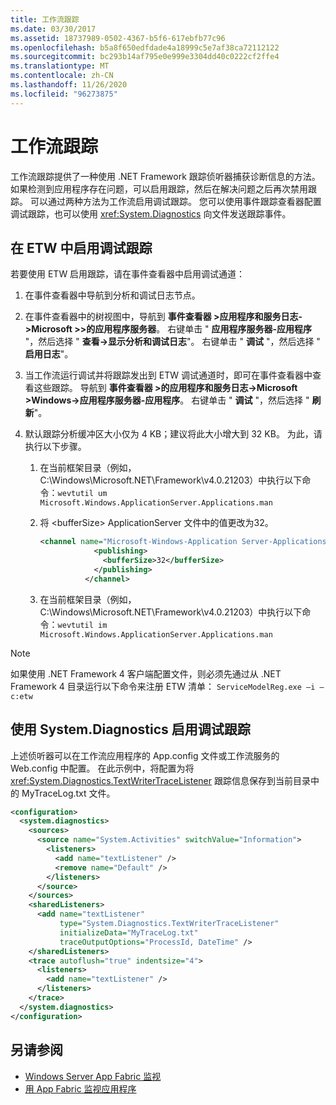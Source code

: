 ```yaml
---
title: 工作流跟踪
ms.date: 03/30/2017
ms.assetid: 18737989-0502-4367-b5f6-617ebfb77c96
ms.openlocfilehash: b5a8f650edfdade4a18999c5e7af38ca72112122
ms.sourcegitcommit: bc293b14af795e0e999e3304dd40c0222cf2ffe4
ms.translationtype: MT
ms.contentlocale: zh-CN
ms.lasthandoff: 11/26/2020
ms.locfileid: "96273875"
---
```

# <a name="workflow-tracing"></a>工作流跟踪

工作流跟踪提供了一种使用 .NET Framework 跟踪侦听器捕获诊断信息的方法。 如果检测到应用程序存在问题，可以启用跟踪，然后在解决问题之后再次禁用跟踪。 可以通过两种方法为工作流启用调试跟踪。 您可以使用事件跟踪查看器配置调试跟踪，也可以使用 <xref:System.Diagnostics> 向文件发送跟踪事件。  
  
## <a name="enabling-debug-tracing-in-etw"></a>在 ETW 中启用调试跟踪  

 若要使用 ETW 启用跟踪，请在事件查看器中启用调试通道：  
  
1. 在事件查看器中导航到分析和调试日志节点。  
  
2. 在事件查看器中的树视图中，导航到 **事件查看器 >应用程序和服务日志->Microsoft >>的应用程序服务器**。 右键单击 " **应用程序服务器-应用程序** "，然后选择 " **查看->显示分析和调试日志**"。 右键单击 " **调试** "，然后选择 " **启用日志**"。  
  
3. 当工作流运行调试并将跟踪发出到 ETW 调试通道时，即可在事件查看器中查看这些跟踪。 导航到 **事件查看器 >的应用程序和服务日志->Microsoft >Windows->应用程序服务器-应用程序**。 右键单击 " **调试** "，然后选择 " **刷新**"。  
  
4. 默认跟踪分析缓冲区大小仅为 4 KB；建议将此大小增大到 32 KB。 为此，请执行以下步骤。  
  
    1. 在当前框架目录（例如，C:\Windows\Microsoft.NET\Framework\v4.0.21203）中执行以下命令：`wevtutil um Microsoft.Windows.ApplicationServer.Applications.man`  
  
    2. 将 \<bufferSize> ApplicationServer 文件中的值更改为32。  
  
        ```xml  
        <channel name="Microsoft-Windows-Application Server-Applications/Analytic" chid="ANALYTIC_CHANNEL" symbol="ANALYTIC_CHANNEL" type="Analytic" enabled="false" isolation="Application" message="$(string.MICROSOFT_WINDOWS_APPLICATIONSERVER_APPLICATIONS.channel.ANALYTIC_CHANNEL.message)" >  
                    <publishing>  
                      <bufferSize>32</bufferSize>  
                    </publishing>  
                  </channel>  
        ```  
  
    3. 在当前框架目录（例如，C:\Windows\Microsoft.NET\Framework\v4.0.21203）中执行以下命令：`wevtutil im Microsoft.Windows.ApplicationServer.Applications.man`  
  
> [!NOTE]
> 如果使用 .NET Framework 4 客户端配置文件，则必须先通过从 .NET Framework 4 目录运行以下命令来注册 ETW 清单： `ServiceModelReg.exe –i –c:etw`  
  
## <a name="enabling-debug-tracing-using-systemdiagnostics"></a>使用 System.Diagnostics 启用调试跟踪  

 上述侦听器可以在工作流应用程序的 App.config 文件或工作流服务的 Web.config 中配置。 在此示例中，将配置为将 <xref:System.Diagnostics.TextWriterTraceListener> 跟踪信息保存到当前目录中的 MyTraceLog.txt 文件。  
  
```xml  
<configuration>  
  <system.diagnostics>  
    <sources>  
      <source name="System.Activities" switchValue="Information">  
        <listeners>  
          <add name="textListener" />  
          <remove name="Default" />  
        </listeners>  
      </source>  
    </sources>  
    <sharedListeners>  
      <add name="textListener"  
           type="System.Diagnostics.TextWriterTraceListener"  
           initializeData="MyTraceLog.txt"  
           traceOutputOptions="ProcessId, DateTime" />  
    </sharedListeners>  
    <trace autoflush="true" indentsize="4">  
      <listeners>  
        <add name="textListener" />  
      </listeners>  
    </trace>  
  </system.diagnostics>  
</configuration>  
```  
  
## <a name="see-also"></a>另请参阅

- [Windows Server App Fabric 监视](/previous-versions/appfabric/ee677251(v=azure.10))
- [用 App Fabric 监视应用程序](/previous-versions/appfabric/ee677276(v=azure.10))
